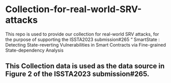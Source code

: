 # Collection-for-real-world-SRV-attacks

This repo is used to provide our collection for real-world SRV attacks, for the purpose of supporting the ISSTA2023 submission#265 “	SmartState : Detecting State-reverting Vulnerabilities in Smart Contracts via Fine-grained State-dependency Analysis

## This Collection data is used as the data source in Figure 2 of the ISSTA2023 submission#265.